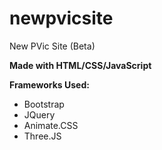 # newpvicsite
New PVic Site (Beta)

**Made with HTML/CSS/JavaScript**

**Frameworks Used:**
* Bootstrap
* JQuery
* Animate.CSS
* Three.JS